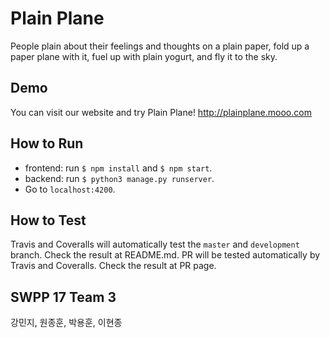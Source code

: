 # Plain Plane
People plain about their feelings and thoughts on a plain paper,
fold up a paper plane with it, fuel up with plain yogurt, and fly it to the sky.

## Demo
You can visit our website and try Plain Plane!
http://plainplane.mooo.com

## How to Run
- frontend: run `$ npm install` and `$ npm start`.
- backend: run `$ python3 manage.py runserver`.
- Go to `localhost:4200`.

## How to Test
Travis and Coveralls will automatically test the `master` and `development` branch. Check the result at README.md.
PR will be tested automatically by Travis and Coveralls. Check the result at PR page.

## SWPP 17 Team 3
강민지, 원종훈, 박용훈, 이현종
